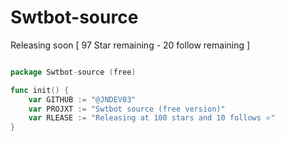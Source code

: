 # Swtbot-source
Releasing soon [ 97 Star remaining - 20 follow remaining ]
```go

package Swtbot-source (free)

func init() {
    var GITHUB := "@JNDEV03"
    var PROJXT := "Swtbot source (free version)"
    var RLEASE := "Releasing at 100 stars and 10 follows ⭐"
}
```

